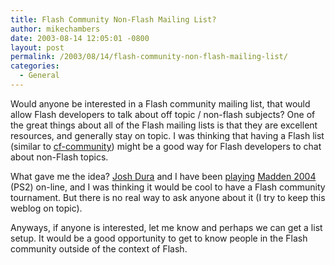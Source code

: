 ```yaml
---
title: Flash Community Non-Flash Mailing List?
author: mikechambers
date: 2003-08-14 12:05:01 -0800
layout: post
permalink: /2003/08/14/flash-community-non-flash-mailing-list/
categories:
  - General
---
```



Would anyone be interested in a Flash community mailing list, that would allow Flash developers to talk about off topic / non-flash subjects? One of the great things about all of the Flash mailing lists is that they are excellent resources, and generally stay on topic. I was thinking that having a Flash list (similar to [cf-community][1]) might be a good way for Flash developers to chat about non-Flash topics.

What gave me the idea? [Josh Dura][2] and I have been [playing][3] [Madden 2004][4] (PS2) on-line, and I was thinking it would be cool to have a Flash community tournament. But there is no real way to ask anyone about it (I try to keep this weblog on topic).

Anyways, if anyone is interested, let me know and perhaps we can get a list setup. It would be a good opportunity to get to know people in the Flash community outside of the context of Flash.

 [1]: http://www.houseoffusion.com/cf_lists/index.cfm?method=threads&forumid=5
 [2]: http://www.joshdura.com/
 [3]: http://www.easportsonline.com/playercareer/home.jsp?playername=Mesh237
 [4]: http://www.easportsonline.com/games/madden2004/home.jsp